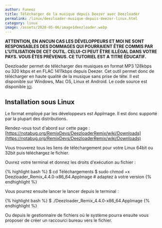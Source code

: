 ```yaml
---
author: Funeoz
title: Télécharger de la musique depuis Deezer avec Deezloader
permalink: /linux/deezloader-musique-depuis-deezer-linux.html
category: linux
image: /assets/2020-05-06/image1deezloader.webp
---
```


**ATTENTION, EN ANCUN CAS LES DÉVELOPPEURS ET MOI NE SONT RESPONSABLES DES DOMMAGES QUI POURRAIENT ÊTRE COMMIS PAR L'UTILISATION DE CET OUTIL. CELUI-CI PEUT ÊTRE ILLÉGAL DANS VOTRE PAYS. VOUS ÊTES PRÉVENUS. CE TUTORIEL EST A TITRE ÉDUCATIF.**

Deezloader permet de télécharger des musiques en format MP3 128kbps ou 320 kbps et en FLAC 1411kbps depuis Deezer. Cet outil permet donc de télécharger en haute qualité de la musique sans prise de tête. Il est disponible sur Windows, Mac OS, Linux et Android. Le code source est disponible [ici](https://notabug.org/RemixDevs/DeezloaderRemix).

## Installation sous Linux

Le format employé par les développeurs est AppImage. Il est donc supporté par la plupart des distributions.

Rendez-vous tout d'abord sur cette page : [https://notabug.org/RemixDevs/DeezloaderRemix/wiki/Downloads](https://notabug.org/RemixDevs/DeezloaderRemix/wiki/Downloads)

Vous trouverez tous les liens de téléchargement pour votre Linux 64bit ou 32bit puis téléchargez le fichier.

Ouvrez votre terminal et donnez les droits d'exécution au fichier :

{% highlight bash %}
$ cd Téléchargements
$ sudo chmod +x Deezloader_Remix_4.4.0-x86_64.AppImage # adaptez à votre version
{% endhighlight %}

Vous pourrez ensuite lancer le lancer depuis le terminal :

{% highlight bash %}
$ ./Deezloader_Remix_4.4.0-x86_64.AppImage
{% endhighlight %}

Ou depuis le gestionnaire de fichiers où le système pourra ensuite vous proposer de créer un raccourci bureau vers le fichier.
